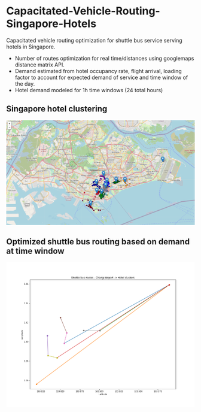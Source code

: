 # Capacitated-Vehicle-Routing-Singapore-Hotels
Capacitated vehicle routing optimization for shuttle bus service serving hotels in Singapore.  
- Number of routes optimization for real time/distances using googlemaps distance matrix API.
- Demand estimated from hotel occupancy rate, flight arrival, loading factor to account for expected demand of service and time window of the day.
- Hotel demand modeled for 1h time windows (24 total hours)

## Singapore hotel clustering
![clusters](Images/HotelClusters.png)

## Optimized shuttle bus routing based on demand at time window
![routes](Images/OptimizedRoutes.png)

